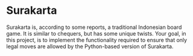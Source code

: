 # Surakarta
Surakarta is, according to some reports, a traditional Indonesian board game. It is similar to chequers, but has some unique twists. Your goal, in this project, is to implement the functionality required to ensure that only legal moves are allowed by the Python-based version of Surakarta.
